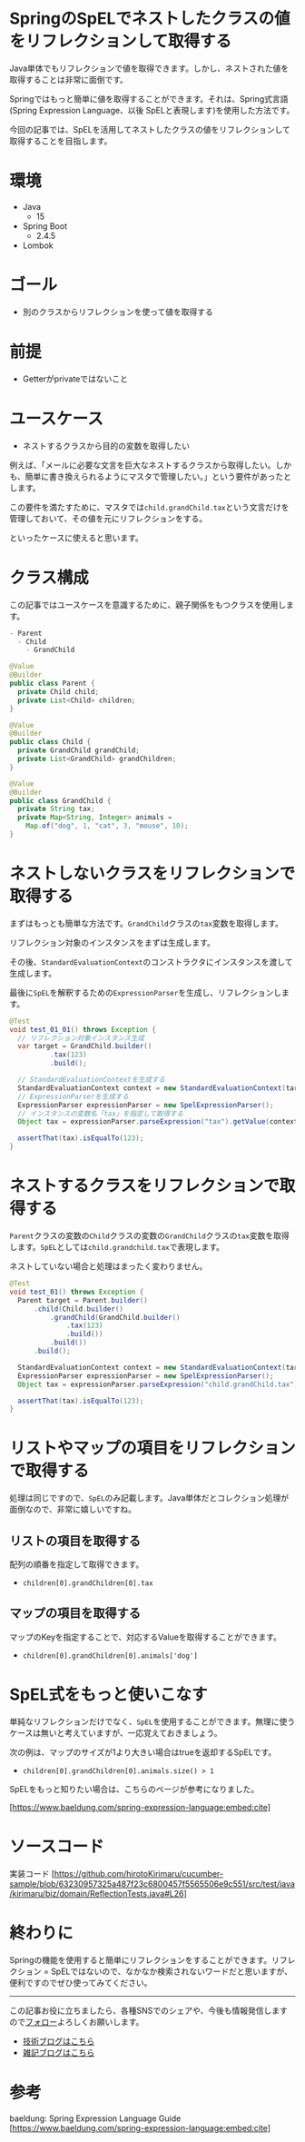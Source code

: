 # SpringのSpELでネストしたクラスの値をリフレクションして取得する
  
Java単体でもリフレクションで値を取得できます。しかし、ネストされた値を取得することは非常に面倒です。
  
Springではもっと簡単に値を取得することができます。それは、Spring式言語(Spring Expression Language、以後 SpELと表現します)を使用した方法です。
  
今回の記事では、SpELを活用してネストしたクラスの値をリフレクションして取得することを目指します。
  
# 環境
- Java
  - 15
- Spring Boot
  - 2.4.5
- Lombok

# ゴール
- 別のクラスからリフレクションを使って値を取得する

# 前提
- Getterがprivateではないこと

# ユースケース
- ネストするクラスから目的の変数を取得したい

例えば、「メールに必要な文言を巨大なネストするクラスから取得したい。しかも、簡単に書き換えられるようにマスタで管理したい。」という要件があったとします。
  
この要件を満たすために、マスタでは```child.grandChild.tax```という文言だけを管理しておいて、その値を元にリフレクションをする。
  
といったケースに使えると思います。

# クラス構成

この記事ではユースケースを意識するために、親子関係をもつクラスを使用します。
  
```java
- Parent
  - Child
    - GrandChild
```
  
```java
@Value
@Builder
public class Parent {
  private Child child;
  private List<Child> children;
}
```
  
```java
@Value
@Builder
public class Child {
  private GrandChild grandChild;
  private List<GrandChild> grandChildren;
}
```
  
```java
@Value
@Builder
public class GrandChild {
  private String tax;
  private Map<String, Integer> animals = 
    Map.of("dog", 1, "cat", 3, "mouse", 10);  
}
```

# ネストしないクラスをリフレクションで取得する

まずはもっとも簡単な方法です。```GrandChild```クラスの```tax```変数を取得します。
  
リフレクション対象のインスタンスをまずは生成します。
  
その後、```StandardEvaluationContext```のコンストラクタにインスタンスを渡して生成します。
  
最後に```SpEL```を解釈するための```ExpressionParser```を生成し、リフレクションします。
  
```java
@Test
void test_01_01() throws Exception {
  // リフレクション対象インスタンス生成
  var target = GrandChild.builder()
          .tax(123)
          .build();

  // StandardEvaluationContextを生成する
  StandardEvaluationContext context = new StandardEvaluationContext(target);
  // ExpressionParserを生成する
  ExpressionParser expressionParser = new SpelExpressionParser();
  // インスタンスの変数名「tax」を指定して取得する
  Object tax = expressionParser.parseExpression("tax").getValue(context);

  assertThat(tax).isEqualTo(123);
}
```

# ネストするクラスをリフレクションで取得する

```Parent```クラスの変数の```Child```クラスの変数の```GrandChild```クラスの```tax```変数を取得します。```SpEL```としては```child.grandchild.tax```で表現します。
  
ネストしていない場合と処理はまったく変わりません。
  
```java
@Test
void test_01() throws Exception {
  Parent target = Parent.builder()
      .child(Child.builder()
          .grandChild(GrandChild.builder()
              .tax(123)
              .build())
          .build())
      .build();

  StandardEvaluationContext context = new StandardEvaluationContext(target);
  ExpressionParser expressionParser = new SpelExpressionParser();
  Object tax = expressionParser.parseExpression("child.grandChild.tax").getValue(context);

  assertThat(tax).isEqualTo(123);
}
```

# リストやマップの項目をリフレクションで取得する

処理は同じですので、```SpEL```のみ記載します。Java単体だとコレクション処理が面倒なので、非常に嬉しいですね。
  
## リストの項目を取得する

配列の順番を指定して取得できます。
  
- ```children[0].grandChildren[0].tax```
  
## マップの項目を取得する

マップのKeyを指定することで、対応するValueを取得することができます。
  
- ```children[0].grandChildren[0].animals['dog']```

# SpEL式をもっと使いこなす

単純なリフレクションだけでなく、```SpEL```を使用することができます。無理に使うケースは無いと考えていますが、一応覚えておきましょう。
  
次の例は、マップのサイズが1より大きい場合はtrueを返却するSpELです。
  
- ```children[0].grandChildren[0].animals.size() > 1```
  
SpELをもっと知りたい場合は、こちらのページが参考になりました。
  
[https://www.baeldung.com/spring-expression-language:embed:cite]

# ソースコード

実装コード
[https://github.com/hirotoKirimaru/cucumber-sample/blob/63230957325a487f23c6800457f5565506e9c551/src/test/java/kirimaru/biz/domain/ReflectionTests.java#L26]
  

# 終わりに

Springの機能を使用すると簡単にリフレクションをすることができます。リフレクション = SpELではないので、なかなか検索されないワードだと思いますが、便利ですのでぜひ使ってみてください。
  
---

この記事お役に立ちましたら、各種SNSでのシェアや、今後も情報発信しますので[フォロー](https://twitter.com/nainaistar)よろしくお願いします。

- [技術ブログはこちら](https://nainaistar.hatenablog.com)
- [雑記ブログはこちら](https://nainaistar.hateblo.jp)

# 参考

baeldung: Spring Expression Language Guide
[https://www.baeldung.com/spring-expression-language:embed:cite]
